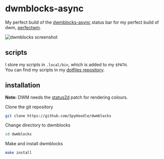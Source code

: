 # dwmblocks-async
My perfect build of the [dwmblocks-async](https://github.com/liubianshi/dwmblocks-async) status bar for my perfect build of dwm, [perfectwm](https://github.com/SpyHoodle/perfectwm).

![dwmblocks screenshot](https://file.coffee/u/ASrRqPY8RLKzLY.png)

## scripts
I store my scripts in `.local/bin`, which is added to my `$PATH`.<br>
You can find my scripts in my [dotfiles repository](https://github.com/SpyHoodle/dotfiles).

## installation
**Note:** DWM needs the [status2d](https://dwm.suckless.org/patches/status2d/) patch for rendering colours.

Clone the git repository
```sh
git clone https://github.com/SpyHoodle/dwmblocks
```
Change directory to dwmblocks
```sh
cd dwmblocks
```
Make and install dwmblocks
```sh
make install
```
